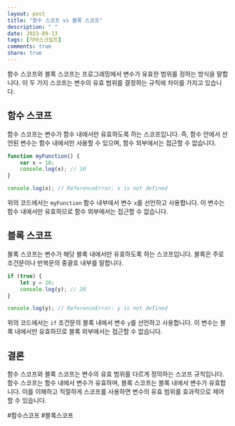 ```yaml
---
layout: post
title: "함수 스코프 vs 블록 스코프"
description: " "
date: 2023-09-13
tags: [자바스크립트]
comments: true
share: true
---
```


함수 스코프와 블록 스코프는 프로그래밍에서 변수가 유효한 범위를 정하는 방식을 말합니다. 이 두 가지 스코프는 변수의 유효 범위를 결정하는 규칙에 차이를 가지고 있습니다.

## 함수 스코프

함수 스코프는 변수가 함수 내에서만 유효하도록 하는 스코프입니다. 즉, 함수 안에서 선언된 변수는 함수 내에서만 사용할 수 있으며, 함수 외부에서는 접근할 수 없습니다.

```javascript
function myFunction() {
    var x = 10;
    console.log(x); // 10
}

console.log(x); // ReferenceError: x is not defined
```

위의 코드에서는 `myFunction` 함수 내부에서 변수 `x`를 선언하고 사용합니다. 이 변수는 함수 내에서만 유효하므로 함수 외부에서는 접근할 수 없습니다.

## 블록 스코프

블록 스코프는 변수가 해당 블록 내에서만 유효하도록 하는 스코프입니다. 블록은 주로 조건문이나 반복문의 중괄호 내부를 말합니다. 

```javascript
if (true) {
    let y = 20;
    console.log(y); // 20
}

console.log(y); // ReferenceError: y is not defined
```

위의 코드에서는 `if` 조건문의 블록 내에서 변수 `y`를 선언하고 사용합니다. 이 변수는 블록 내에서만 유효하므로 블록 외부에서는 접근할 수 없습니다. 

## 결론

함수 스코프와 블록 스코프는 변수의 유효 범위를 다르게 정의하는 스코프 규칙입니다. 함수 스코프는 함수 내에서 변수가 유효하며, 블록 스코프는 블록 내에서 변수가 유효합니다. 이를 이해하고 적절하게 스코프를 사용하면 변수의 유효 범위를 효과적으로 제어할 수 있습니다.

#함수스코프 #블록스코프